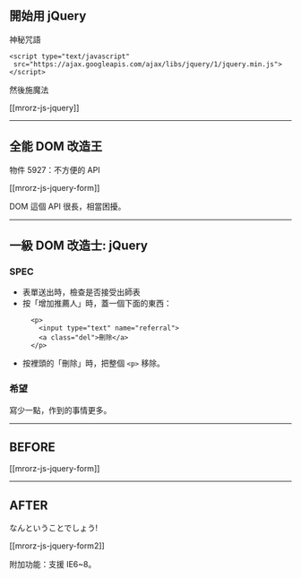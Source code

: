 開始用 jQuery
--------

神秘咒語

<pre><code>&lt;script type="text/javascript"
 src="https://ajax.googleapis.com/ajax/libs/jquery/1/jquery.min.js"&gt;
&lt;/script&gt;
</code></pre>

然後施魔法

[[mrorz-js-jquery]]

---

全能 DOM 改造王
--------
物件 5927：不方便的 API

[[mrorz-js-jquery-form]]

DOM 這個 API 很長，相當困擾。

---

一級 DOM 改造士: jQuery
--------

### SPEC

* 表單送出時，檢查是否接受出師表
* 按「增加推薦人」時，蓋一個下面的東西：
  ```
    <p>
      <input type="text" name="referral">
      <a class="del">刪除</a>
    </p>
  ```
* 按裡頭的「刪除」時，把整個 `<p>` 移除。

### 希望
  寫少一點，作到的事情更多。


---

BEFORE
--------

[[mrorz-js-jquery-form]]


---

AFTER
--------

なんということでしょう!

[[mrorz-js-jquery-form2]]

附加功能：支援 IE6~8。